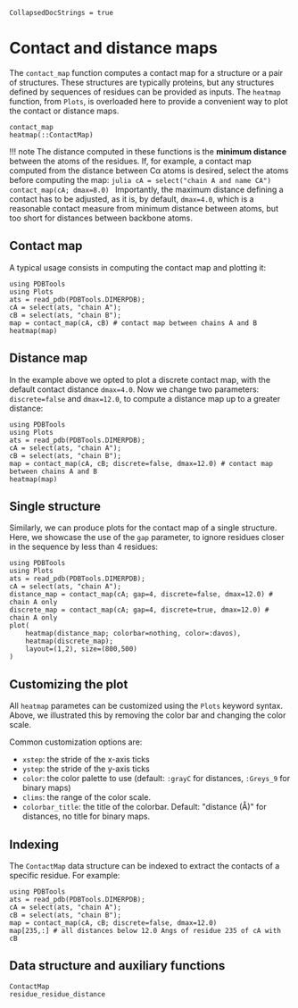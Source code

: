 ```@meta
CollapsedDocStrings = true
```
# Contact and distance maps

The `contact_map` function computes a contact map for a structure or a pair of structures.
These structures are typically proteins, but any structures defined by sequences of residues
can be provided as inputs. The `heatmap` function, from `Plots`, is overloaded here
to provide a convenient way to plot the contact or distance maps.

```@docs
contact_map
heatmap(::ContactMap)
```

!!! note
    The distance computed in these functions is the **minimum distance** between the 
    atoms of the residues. If, for example, a contact map computed from the distance
    between Cα atoms is desired, select the atoms before computing the map:
    ```julia
    cA = select("chain A and name CA")
    contact_map(cA; dmax=8.0)
    ```
    Importantly, the maximum distance defining a contact has to be adjusted, as
    it is, by default, `dmax=4.0`, which is a reasonable contact measure from
    minimum distance between atoms, but too short for distances between backbone
    atoms.

## Contact map

A typical usage consists in computing the contact map and plotting it:

```@example
using PDBTools
using Plots
ats = read_pdb(PDBTools.DIMERPDB);
cA = select(ats, "chain A");
cB = select(ats, "chain B");
map = contact_map(cA, cB) # contact map between chains A and B
heatmap(map)
```

## Distance map

In the example above we opted to plot a discrete contact map, with the default contact 
distance `dmax=4.0`. Now we change two parameters: `discrete=false` and `dmax=12.0`, to
compute a distance map up to a greater distance:

```@example
using PDBTools
using Plots
ats = read_pdb(PDBTools.DIMERPDB);
cA = select(ats, "chain A");
cB = select(ats, "chain B");
map = contact_map(cA, cB; discrete=false, dmax=12.0) # contact map between chains A and B
heatmap(map)
```

## Single structure

Similarly, we can produce plots for the contact map of a single structure. Here, we 
showcase the use of the `gap` parameter, to ignore residues closer in the sequence
by less than 4 residues:

```@example
using PDBTools
using Plots
ats = read_pdb(PDBTools.DIMERPDB);
cA = select(ats, "chain A");
distance_map = contact_map(cA; gap=4, discrete=false, dmax=12.0) # chain A only
discrete_map = contact_map(cA; gap=4, discrete=true, dmax=12.0) # chain A only
plot(
    heatmap(distance_map; colorbar=nothing, color=:davos), 
    heatmap(discrete_map); 
    layout=(1,2), size=(800,500)
)
```

## Customizing the plot

All `heatmap` parametes can be customized using the `Plots` keyword syntax. Above, 
we illustrated this by removing the color bar and changing the color scale. 

Common customization options are:

- `xstep`: the stride of the x-axis ticks 
- `ystep`: the stride of the y-axis ticks
- `color`: the color palette to use (default: `:grayC` for distances, `:Greys_9` for binary maps)
- `clims`: the range of the color scale.
- `colorbar_title`: the title of the colorbar. Default: "distance (Å)" for distances, no title for binary maps.

## Indexing

The `ContactMap` data structure can be indexed to extract the contacts of a specific 
residue. For example:

```@example
using PDBTools
ats = read_pdb(PDBTools.DIMERPDB);
cA = select(ats, "chain A");
cB = select(ats, "chain B");
map = contact_map(cA, cB; discrete=false, dmax=12.0)
map[235,:] # all distances below 12.0 Angs of residue 235 of cA with cB
```

## Data structure and auxiliary functions

```@docs
ContactMap
residue_residue_distance
```
